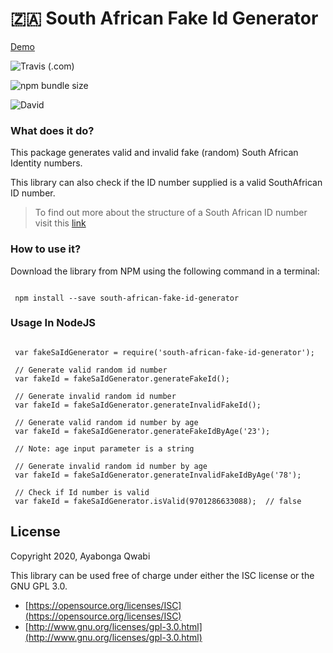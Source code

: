 # 🇿🇦 South African Fake Id Generator
[Demo](https://fakeidgen.netlify.app)

![Travis (.com)](https://img.shields.io/travis/com/AyabongaQwabi/south-african-fake-id-generator?style=for-the-badge)

![npm bundle size](https://img.shields.io/bundlephobia/min/south-african-fake-id-generator?style=for-the-badge)

![David](https://img.shields.io/david/ayabongaqwabi/south-african-fake-id-generator?style=for-the-badge)

### What does it do?

This package generates valid and invalid fake (random) South African Identity numbers.

This library can also check if the ID number supplied is a valid SouthAfrican ID number.

> To find out more about the structure of a South African ID number visit this [link](https://www.westerncape.gov.za/general-publication/decoding-your-south-african-id-number-0)

### How to use it?

Download the library from NPM using the following command in a terminal:
```

 npm install --save south-african-fake-id-generator

```
### Usage In NodeJS

```

 var fakeSaIdGenerator = require('south-african-fake-id-generator');

 // Generate valid random id number
 var fakeId = fakeSaIdGenerator.generateFakeId();

 // Generate invalid random id number
 var fakeId = fakeSaIdGenerator.generateInvalidFakeId();

 // Generate valid random id number by age
 var fakeId = fakeSaIdGenerator.generateFakeIdByAge('23'); 
 
 // Note: age input parameter is a string 

 // Generate invalid random id number by age
 var fakeId = fakeSaIdGenerator.generateInvalidFakeIdByAge('78');

 // Check if Id number is valid
 var fakeId = fakeSaIdGenerator.isValid(9701286633088);  // false

```

License
-------

Copyright 2020, Ayabonga Qwabi

This library can be used free of charge under either the ISC license
or the GNU GPL 3.0.

- [https://opensource.org/licenses/ISC](https://opensource.org/licenses/ISC)
- [http://www.gnu.org/licenses/gpl-3.0.html](http://www.gnu.org/licenses/gpl-3.0.html)
